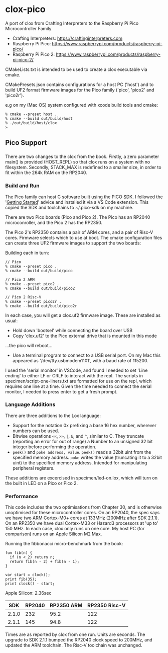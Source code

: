 # clox-pico

A port of clox from Crafting Interpreters to the Raspberry Pi Pico Microcontroller Family

 - Crafting Interpreters: https://craftinginterpreters.com
 - Raspberry Pi Pico: https://www.raspberrypi.com/products/raspberry-pi-pico/
 - Raspberry Pi Pico 2: https://www.raspberrypi.com/products/raspberry-pi-pico-2/

CMakeLists.txt is intended to be used to create a clox executable via cmake.

CMakePresets.json contains configurations for a host PC ('host') and to build
UF2 format firmware images for the Pico family ('pico', 'pico2' and 'pico2r').

e.g on my (Mac OS) system configured with xcode build tools and cmake:

```
% cmake --preset host .
% cmake --build out/build/host
% ./out/build/host/clox
>
```

## Pico Support

###

There are two changes to the clox from the book. Firstly, a zero parameter main() is provided (HOST_REPL) so that clox runs on a system with no filesystem. Secondly, STACK_MAX is redefined to a smaller size, in order to fit within the 264k RAM on the RP2040.

### Build and Run

The Pico family can host C software built using the PICO SDK. I followed the '[Getting Started](https://www.raspberrypi.com/documentation/microcontrollers/c_sdk.html)' advice and installed it via a VS Code extension. This copied the SDK and toolchains to ~/.pico-sdk on my machine.

There are two Pico boards (Pico and Pico 2). The Pico has an RP2040 microconroller, and the Pico 2 has the RP2350.

The Pico 2's RP2350 contains a pair of ARM cores, and a pair of Risc-V cores. Firmware selects which to use at boot. The cmake configuration files can create three UF2 firmware images to support the two boards:

Building each in turn:

```
// Pico
% cmake --preset pico .
% cmake --build out/build/pico

// Pico 2 ARM
% cmake --preset pico2 .
% cmake --build out/build/pico2

// Pico 2 Risc-V
% cmake --preset pico2r .
% cmake --build out/build/pico2r
```

In each case, you will get a clox.uf2 firmware image. These are installed as usual:

 - Hold down 'bootsel' while connecting the board over USB
 - Copy 'clox.uf2' to the Pico external drive that is mounted in this mode

...the pico will reboot...

 - Use a terminal program to connect to a USB serial port. On my Mac this appeared as '/dev/tty.usbmodem1101', with a baud rate of 115200.

I used the 'serial monitor' in VSCode, and found I needed to set 'Line ending' to either LF or CRLF to interact with the repl. The scripts in specimen/script-one-liners.txt are formatted for use on the repl, which requires one line at a time. Given the time needed to connect the serial monitor, I needed to press enter to get a fresh prompt.

### Language Additions

There are three additions to the Lox language:

 - Support for the notation 0x prefixing a base 16 hex number, wherever numbers can be used.
 - Bitwise operations `<<`, `>>`, `|`, `&`, and `^`, similar to C. They truncate (reporting an error for out of range) a Number to an unsigned 32 bit integer before performing the operation.
 - `peek()` and `poke address, value`. `peek()` reads a 32bit uint from the specified memory address. `poke` writes the value (truncating it to a 32bit uint) to the specified memory address. Intended for manipulating peripheral registers.

 These additions are excercised in specimen/led-on.lox, which will turn on the built in LED on a Pico or Pico 2.

### Performance

This code includes the two optimisations from Chapter 30, and is otherwise unoptimised for these microcontroller cores. On an RP2040, the spec says we have two ARM Cortex-M0+ cores at 133MHz (200MHz after SDK 2.1.1). On an RP2350 we have dual Cortex-M33 or Hazard3 processors at 'up to' 150 MHz. In each case, clox only runs on one core. My host PC (for comparison) runs on an Apple Silicon M2 Max.

Running the fibbonacci micro-benchmark from the book:

```
fun fib(n) {
  if (n < 2) return n;
  return fib(n - 2) + fib(n - 1);
}

var start = clock();
print fib(35);
print clock() - start;
```

Apple Silicon: 2.36sec

| SDK | RP2040 | RP2350 ARM | RP2350 Risc-V |
| --- | --- | --- | --- |
| 2.1.0 | 232 | 95.2 | 122 |
| 2.1.1 | 145 | 94.8 | 122 |

Times are as reported by clox from one run. Units are seconds. The upgrade to SDK 2.1.1 bumped the RP2040 clock speed to 200MHz, and updated the ARM toolchain. The Risc-V toolchain was unchanged.